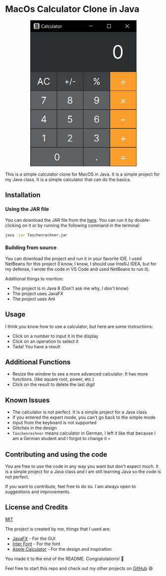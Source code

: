 # MacOs Calculator Clone in Java

<div align="center">
  <img src="images/image1.jpg" alt="Screenshot" />
</div>

This is a simple calculator clone for MacOS in Java. It is a simple project for my Java class. It is a simple calculator that can do the basics.

## Installation

### Using the JAR file

You can download the JAR file from the [here](dist/Taschenrechner.jar). You can run it by double-clicking on it or by running the following command in the terminal:

```bash
java -jar Taschenrechner.jar
```

### Building from source

You can download the project and run it in your favorite IDE. I used NetBeans for this project (I know, I know, I should use IntelliJ IDEA, but for my defense, I wrote the code in VS Code and used NetBeans to run it).

Additional things to mention:

- The project is in Java 8 (Don't ask me why, I don't know)
- The project uses JavaFX
- The project uses Ant

## Usage

I think you know how to use a calculator, but here are some instructions:

- Click on a number to input it in the display
- Click on an operation to select it
- Tada! You have a result

## Additional Functions

- Resize the window to see a more advanced calculator. It has more functions. (like square root, power, etc.)
- Click on the result to delete the last digit

## Known Issues

- The calculator is not perfect. It is a simple project for a Java class
- If you entered the expert mode, you can't go back to the simple mode
- Input from the keyboard is not supported
- Glitches in the design
- `Taschenrechner` means calculator in German, I left it like that because I am a German student and I forgot to change it :skull:

## Contributing and using the code

You are free to use the code in any way you want but don't expect much. It is a simple project for a Java class and I am still learning Java so the code is not perfect.

If you want to contribute, feel free to do so. I am always open to suggestions and improvements.

## License and Credits

[MIT](LICENSE)

The project is created by me, things that I used are:

- [JavaFX](https://openjfx.io/) - For the GUI
- [Inter Font](https://rsms.me/inter/) - For the font
- [Apple Calculator](https://support.apple.com/guide/calculator/welcome/mac) - For the design and inspiration

You made it to the end of the README. Congratulations! 🎉

Feel free to start this repo and check out my other projects on [GitHub](https://github.com/JMcrafter26) :smile:

